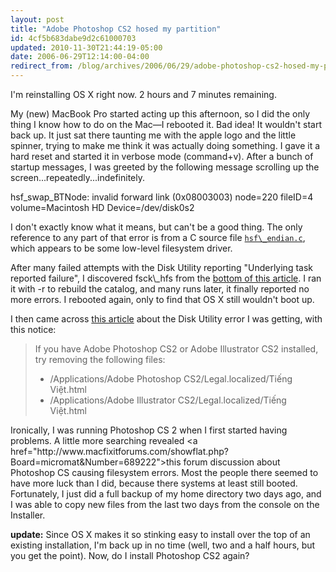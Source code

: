 ```yaml
---
layout: post
title: "Adobe Photoshop CS2 hosed my partition"
id: 4cf5b683dabe9d2c61000703
updated: 2010-11-30T21:44:19-05:00
date: 2006-06-29T12:14:00-04:00
redirect_from: /blog/archives/2006/06/29/adobe-photoshop-cs2-hosed-my-partition/
---
```


<p>
I'm reinstalling OS X right now. 2 hours and 7 minutes remaining.

</p>
<p>
My (new) MacBook Pro started acting up this afternoon, so I did the only thing I know how to do on the Mac—I rebooted it. Bad idea! It wouldn't start back up. It just sat there taunting me with the apple logo and the little spinner, trying to make me think it was actually doing something. I gave it a hard reset and started it in verbose mode (command+v). After a bunch of startup messages, I was greeted by the following message scrolling up the screen...repeatedly...indefinitely.

</p>
    hsf_swap_BTNode: invalid forward link (0x08003003)
    node=220 fileID=4 volume=Macintosh HD Device=/dev/disk0s2

<p>
I don't exactly know what it means, but can't be a good thing. The only reference to any part of that error is from a C source file <a href="http://darwinsource.opendarwin.org/Current/diskdev_cmds-332.11.1/fsck_hfs.tproj/dfalib/hfs_endian.c"><code>hsf\_endian.c</code></a>, which appears to be some low-level filesystem driver.

</p>
<p>
After many failed attempts with the Disk Utility reporting "Underlying task reported failure", I discovered fsck\_hfs from the <a href="http://docs.info.apple.com/article.html?artnum=106214">bottom of this article</a>. I ran it with -r to rebuild the catalog, and many runs later, it finally reported no more errors. I rebooted again, only to find that OS X still wouldn't boot up.

</p>
<p>
I then came across <a href="http://docs.info.apple.com/article.html?artnum=302411">this article</a> about the Disk Utility error I was getting, with this notice:

</p>
<blockquote>
If you have Adobe Photoshop CS2 or Adobe Illustrator CS2 installed, try removing the following files:

<ul>
<li>
/Applications/Adobe Photoshop CS2/Legal.localized/Tiếng Việt.html

</li>
<li>
/Applications/Adobe Illustrator CS2/Legal.localized/Tiếng Việt.html

</li>
</ul>
</blockquote>
<p>
Ironically, I was running Photoshop CS 2 when I first started having problems. A little more searching revealed &lt;a href="http://www.macfixitforums.com/showflat.php?Board=micromat&Number=689222"&gt;this forum discussion about Photoshop CS causing filesystem errors</a>. Most the people there seemed to have more luck than I did, because there systems at least still booted. Fortunately, I just did a full backup of my home directory two days ago, and I was able to copy new files from the last two days from the console on the Installer.

</p>
<p>
<b>update:</b> Since OS X makes it so stinking easy to install over the top of an existing installation, I'm back up in no time (well, two and a half hours, but you get the point). Now, do I install Photoshop CS2 again?

</p>
